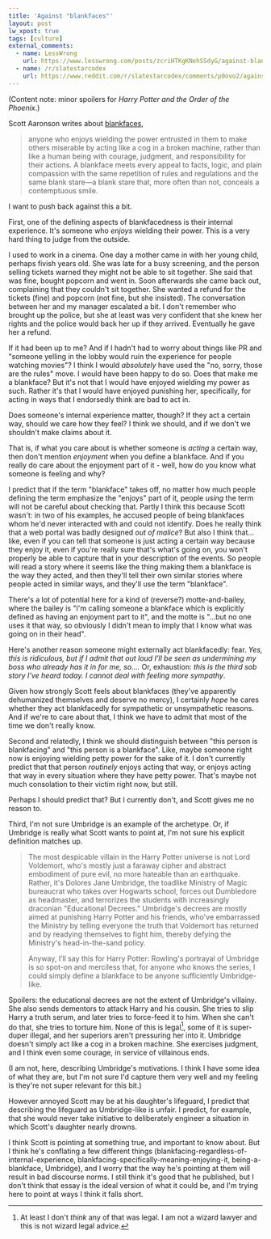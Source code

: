 ```yaml
---
title: 'Against "blankfaces"'
layout: post
lw_xpost: true
tags: [culture]
external_comments:
  - name: LessWrong
    url: https://www.lesswrong.com/posts/zcriHTKgKNehSSdyG/against-blankfaces
  - name: /r/slatestarcodex
    url: https://www.reddit.com/r/slatestarcodex/comments/p0ovo2/against_blankfaces/
---
```

(Content note: minor spoilers for *Harry Potter and the Order of the Phoenix*.)

Scott Aaronson writes about [blankfaces](https://www.scottaaronson.com/blog/?p=5675),

> anyone who enjoys wielding the power entrusted in them to make others miserable by acting like a cog in a broken machine, rather than like a human being with courage, judgment, and responsibility for their actions. A blankface meets every appeal to facts, logic, and plain compassion with the same repetition of rules and regulations and the same blank stare—a blank stare that, more often than not, conceals a contemptuous smile.

I want to push back against this a bit.

First, one of the defining aspects of blankfacedness is their internal experience. It's someone who *enjoys* wielding their power. This is a very hard thing to judge from the outside.

I used to work in a cinema. One day a mother came in with her young child, perhaps fivish years old. She was late for a busy screening, and the person selling tickets warned they might not be able to sit together. She said that was fine, bought popcorn and went in. Soon afterwards she came back out, complaining that they couldn't sit together. She wanted a refund for the tickets (fine) and popcorn (not fine, but she insisted). The conversation between her and my manager escalated a bit. I don't remember who brought up the police, but she at least was very confident that she knew her rights and the police would back her up if they arrived. Eventually he gave her a refund.

If it had been up to me? And if I hadn't had to worry about things like PR and "someone yelling in the lobby would ruin the experience for people watching movies"? I think I would *absolutely* have used the "no, sorry, those are the rules" move. I would have been happy to do so. Does that make me a blankface? But it's not that I would have enjoyed wielding my power as such. Rather it's that I would have enjoyed punishing her, specifically, for acting in ways that I endorsedly think are bad to act in.

Does someone's internal experience matter, though? If they act a certain way, should we care how they feel? I think we should, and if we don't we shouldn't make claims about it.

That is, if what you care about is whether someone is *acting* a certain way, then don't mention *enjoyment* when you define a blankface. And if you really do care about the enjoyment part of it - well, how do you know what someone is feeling and why?

I predict that if the term "blankface" takes off, no matter how much people defining the term emphasize the "enjoys" part of it, people *using* the term will not be careful about checking that. Partly I think this because Scott wasn't: in two of his examples, he accused people of being blankfaces whom he'd never interacted with and could not identify. Does he really think that a web portal was badly designed *out of malice*? But also I think that... like, even if you can tell that someone is just acting a certain way because they enjoy it, even if you're really sure that's what's going on, you won't properly be able to capture that in your description of the events. So people will read a story where it seems like the thing making them a blankface is the way they acted, and then they'll tell their own similar stories where people acted in similar ways, and they'll use the term "blankface".

There's a lot of potential here for a kind of (reverse?) motte-and-bailey, where the bailey is "I'm calling someone a blankface which is explicitly defined as having an enjoyment part to it", and the motte is "...but no one uses it that way, so obviously I didn't mean to imply that I know what was going on in their head".

Here's another reason someone might externally act blankfacedly: fear. *Yes, this is ridiculous, but if I admit that out loud I'll be seen as undermining my boss who already has it in for me, so....* Or, exhaustion: *this is the third sob story I've heard today. I cannot deal with feeling more sympathy*.

Given how strongly Scott feels about blankfaces (they've apparently dehumanized themselves and deserve no mercy), I certainly *hope* he cares whether they act blankfacedly for sympathetic or unsympathetic reasons. And if we're to care about that, I think we have to admit that most of the time we don't really know.

Second and relatedly, I think we should distinguish between "this person is blankfacing" and "this person is a blankface". Like, maybe someone right now is enjoying wielding petty power for the sake of it. I don't currently predict that that person *routinely* enjoys acting that way, or enjoys acting that way in every situation where they have petty power. That's maybe not much consolation to their victim right now, but still.

Perhaps I should predict that? But I currently don't, and Scott gives me no reason to.

Third, I'm not sure Umbridge is an example of the archetype. Or, if Umbridge is really what Scott wants to point at, I'm not sure his explicit definition matches up.

> The most despicable villain in the Harry Potter universe is not Lord Voldemort, who's mostly just a faraway cipher and abstract embodiment of pure evil, no more hateable than an earthquake. Rather, it's Dolores Jane Umbridge, the toadlike Ministry of Magic bureaucrat who takes over Hogwarts school, forces out Dumbledore as headmaster, and terrorizes the students with increasingly draconian "Educational Decrees." Umbridge's decrees are mostly aimed at punishing Harry Potter and his friends, who've embarrassed the Ministry by telling everyone the truth that Voldemort has returned and by readying themselves to fight him, thereby defying the Ministry's head-in-the-sand policy.
>
> Anyway, I’ll say this for Harry Potter: Rowling's portrayal of Umbridge is so spot-on and merciless that, for anyone who knows the series, I could simply define a blankface to be anyone sufficiently Umbridge-like.

Spoilers: the educational decrees are not the extent of Umbridge's villainy. She also sends dementors to attack Harry and his cousin. She tries to slip Harry a truth serum, and later tries to force-feed it to him. When she can't do that, she tries to torture him. None of this is legal[^legal], some of it is super-duper illegal, and her superiors aren't pressuring her into it. Umbridge doesn't simply act like a cog in a broken machine. She exercises judgment, and I think even some courage, in service of villainous ends.

[^legal]: At least I don't *think* any of that was legal. I am not a wizard lawyer and this is not wizard legal advice.

(I am not, here, describing Umbridge's motivations. I think I have some idea of what they are, but I'm not sure I'd capture them very well and my feeling is they're not super relevant for this bit.)

However annoyed Scott may be at his daughter's lifeguard, I predict that describing the lifeguard as Umbridge-like is unfair. I predict, for example, that she would never take initiative to deliberately engineer a situation in which Scott's daughter nearly drowns.

I think Scott is pointing at something true, and important to know about. But I think he's conflating a few different things (blankfacing-regardless-of-internal-experience, blankfacing-specifically-meaning-enjoying-it, being-a-blankface, Umbridge), and I worry that the way he's pointing at them will result in bad discourse norms. I still think it's good that he published, but I don't think that essay is the ideal version of what it could be, and I'm trying here to point at ways I think it falls short.

